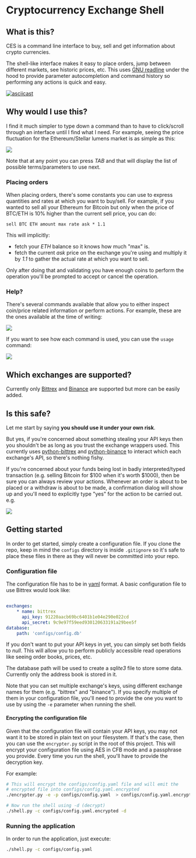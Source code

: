 Cryptocurrency Exchange Shell
=============================

## What is this?

CES is a command line interface to buy, sell and get information about crypto currencies.

The shell-like interface makes it easy to place orders, jump between different markets, see historic prices, etc. This uses [GNU readline](https://tiswww.case.edu/php/chet/readline/rltop.html) under the hood to provide parameter autocompletion and command history so performing any actions is quick and easy.

[![asciicast](https://asciinema.org/a/FwdzqoQquyzkGYb57OycF59cl.png)](https://asciinema.org/a/FwdzqoQquyzkGYb57OycF59cl)

## Why would I use this?

I find it much simpler to type down a command than to have to click/scroll through an interface until I find what I need. For example, seeing the price fluctuation for the Ethereum/Stellar lumens market is as simple as this:

![](https://i.imgur.com/gLB9u3o.png)

Note that at any point you can press _TAB_ and that will display the list of possible terms/parameters to use next.

### Placing orders

When placing orders, there's some constants you can use to express quantities and rates at which you want to buy/sell. For example, if you wanted to sell all your Ethereum for Bitcoin but only when the price of BTC/ETH is 10% higher than the current sell price, you can do:

```
sell BTC ETH amount max rate ask * 1.1
```

This will implicitly:

* fetch your _ETH_ balance so it knows how much "max" is.
* fetch the current _ask_ price on the exchange you're using and multiply it by _1.1_ to gather the actual rate at which you want to sell.

Only after doing that and validating you have enough coins to perform the operation you'll be prompted to accept or cancel the operation.

### Help?

There's several commands available that allow you to either inspect coin/price related information or perform actions. For example, these are the ones available at the time of writing:

![](https://i.imgur.com/VNkIkbj.png)

If you want to see how each command is used, you can use the `usage` command:

![](https://i.imgur.com/OBQZskM.png)

## Which exchanges are supported?

Currently only [Bittrex](https://bittrex.com/) and [Binance](https://www.binance.com/) are supported but more can be easily added.

## Is this safe?

Let me start by saying **you should use it under your own risk**.

But yes, if you're concerned about something stealing your API keys then you shouldn't be as long as you trust the exchange wrappers used. This currently uses [python-bittrex](https://github.com/ericsomdahl/python-bittrex) and [python-binance](https://github.com/sammchardy/python-binance) to interact which each exchange's API, so there's nothing fishy. 

If you're concerned about your funds being lost in badly interpreted/typed transaction (e.g. selling Bitcoin for $100 when it's worth $1000), then be sure you can always review your actions. Whenever an order is about to be placed or a withdraw is about to be made, a confirmation dialog will show up and you'll need to explicitly type "yes" for the action to be carried out. e.g.

![](https://i.imgur.com/UEcANQe.png)

## Getting started

In order to get started, simply create a configuration file. If you clone the repo, keep in mind the `configs` directory is inside `.gitignore` so it's safe to place these files in there as they will never be committed into your repo.

### Configuration file

The configuration file has to be in [yaml](http://yaml.org/) format. A basic configuration file to use Bittrex would look like:

```yaml

exchanges:
    * name: bittrex
      api_key: 91220aacb69bc6401b1e04e290e022cd
      api_secret: 9c9e97f59eed930120633191a29bee5f
database:
    path: 'configs/config.db'
```

If you don't want to put your API keys in yet, you can simply set both fields to _null_. This will allow you to perform publicly accessible read operations like seeing order books, prices, etc.

The database path will be used to create a _sqlite3_ file to store some data. Currently only the address book is stored in it.

Note that you can set multiple exchange's keys, using different exchange names for them (e.g. "bittrex" and "binance"). If you specify multiple of them in your configuration file, you'll need to provide the one you want to use by using the `-e` parameter when running the shell.

#### Encrypting the configuration file

Given that the configuration file will contain your API keys, you may not want it to be stored in plain text on your filesystem. If that's the case, then you can use the `encrypter.py` script in the root of this project. This will encrypt your configuration file using AES in CFB mode and a passphrase you provide. Every time you run the shell, you'll have to provide the decryption key.

For example:

```bash
# This will encrypt the configs/config.yaml file and will emit the
# encrypted file into configs/config.yaml.encrypted
./encrypter.py -e -p configs/config.yaml  > configs/config.yaml.encrypted

# Now run the shell using -d (decrypt)
./shell.py -c configs/config.yaml.encrypted -d
```

### Running the application

In order to run the application, just execute:

```bash
./shell.py -c configs/config.yaml
```
